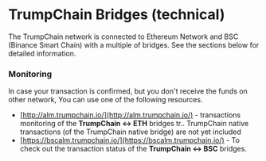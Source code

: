 # TrumpChain Bridges \(technical\)

The TrumpChain network is connected to Ethereum Network and BSC \(Binance Smart Chain\) with a multiple of bridges. See the sections below for detailed information.

### Monitoring

In case your transaction is confirmed, but you don't receive the funds on other network, You can use one of the following resources.

* [http://alm.trumpchain.io/](http://alm.trumpchain.io/) - transactions monitoring of the **TrumpChain &lt;-&gt; ETH** bridges tr.. TrumpChain native transactions \(of the TrumpChain native bridge\) are not yet included
* [https://bscalm.trumpchain.io/](https://bscalm.trumpchain.io/) - To check out the transaction status of the **TrumpChain &lt;-&gt; BSC** bridges.

